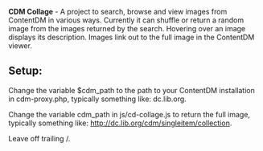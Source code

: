 **CDM Collage** - A project to search, browse and view images from ContentDM in various ways.  Currently it can shuffle or return
a random image from the images returned by the search.  Hovering over an image displays its description.
Images link out to the full image in the ContentDM viewer.

## Setup:

Change the variable $cdm_path to the path to your ContentDM installation in cdm-proxy.php, typically something like: dc.lib.org.

Change the variable cdm_path in js/cd-collage.js to return the full image, typically something like: http://dc.lib.org/cdm/singleitem/collection.

Leave off trailing /.